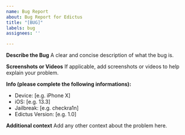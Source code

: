 ```yaml
---
name: Bug Report
about: Bug Report for Edictus
title: "[BUG]"
labels: bug
assignees: ''

---
```


**Describe the Bug**
A clear and concise description of what the bug is.

**Screenshots or Videos**
If applicable, add screenshots or videos to help explain your problem.

**Info (please complete the following informations):**
 - Device: [e.g. iPhone X]
 - iOS: [e.g. 13.3]
 - Jailbreak: [e.g. checkra1n]
 - Edictus Version: [e.g. 1.0]

**Additional context**
Add any other context about the problem here.
